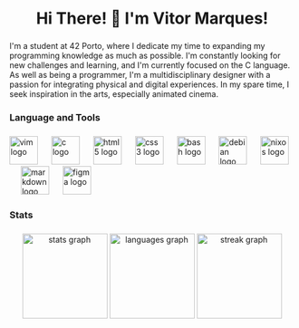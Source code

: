 <!--
**vde-maga/vde-maga** is a ✨ _special_ ✨ repository because its `README.md` (this file) appears on your GitHub profile.

Here are some ideas to get you started:

- 🔭 I’m currently working on ...
- 🌱 I’m currently learning ...
- 👯 I’m looking to collaborate on ...
- 🤔 I’m looking for help with ...
- 💬 Ask me about ...
- 📫 How to reach me: ...
- 😄 Pronouns: ...
- ⚡ Fun fact: ...
-->

<h1 align="center">Hi There! 👋 I'm Vitor Marques!</h1>

###

<p align="left">I'm a student at 42 Porto, where I dedicate my time to expanding my programming knowledge as much as possible. I'm constantly looking for new challenges and learning, and I'm currently focused on the C language. As well as being a programmer, I'm a multidisciplinary designer with a passion for integrating physical and digital experiences. In my spare time, I seek inspiration in the arts, especially animated cinema.</p>

###

<h3 align="left">Language and Tools</h3>

###

<div align="left">
  <img src="https://cdn.simpleicons.org/vim/019733" height="50" alt="vim logo"  />
  <img width="16" />
  <img src="https://cdn.simpleicons.org/c/A8B9CC" height="50" alt="c logo"  />
  <img width="16" />
  <img src="https://cdn.simpleicons.org/html5/E34F26" height="50" alt="html5 logo"  />
  <img width="16" />
  <img src="https://cdn.simpleicons.org/css3/1572B6" height="50" alt="css3 logo"  />
  <img width="16" />
  <img src="https://cdn.simpleicons.org/gnubash/4EAA25" height="50" alt="bash logo"  />
  <img width="16" />
  <img src="https://cdn.simpleicons.org/debian/A81D33" height="50" alt="debian logo"  />
  <img width="16" />
  <img src="https://cdn.simpleicons.org/nixos/5277C3" height="50" alt="nixos logo"  />
  <img width="16" />
  <img src="https://cdn.simpleicons.org/markdown/000000" height="50" alt="markdown logo"  />
  <img width="16" />
  <img src="https://cdn.simpleicons.org/figma/F24E1E" height="50" alt="figma logo"  />
</div>

###

<h3 align="left">Stats</h3>

###

<div align="center">
  <img src="https://github-readme-stats.vercel.app/api?username=vde-maga&hide_title=false&hide_rank=false&show_icons=true&include_all_commits=true&count_private=true&disable_animations=false&theme=dracula&locale=en&hide_border=false&order=1" height="150" alt="stats graph"  />
  <img src="https://github-readme-stats.vercel.app/api/top-langs?username=vde-maga&locale=en&hide_title=false&layout=compact&card_width=320&langs_count=5&theme=dracula&hide_border=false&order=2" height="150" alt="languages graph"  />
  <img src="https://streak-stats.demolab.com?user=vde-maga&locale=en&mode=daily&theme=dracula&hide_border=false&border_radius=5&order=3" height="150" alt="streak graph"  />
</div>

###
